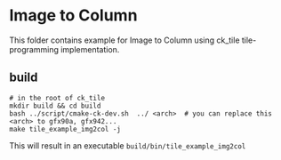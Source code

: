 # Image to Column

This folder contains example for Image to Column using ck_tile tile-programming implementation.

## build
```
# in the root of ck_tile
mkdir build && cd build
bash ../script/cmake-ck-dev.sh  ../ <arch>  # you can replace this <arch> to gfx90a, gfx942...
make tile_example_img2col -j
```
This will result in an executable `build/bin/tile_example_img2col`
